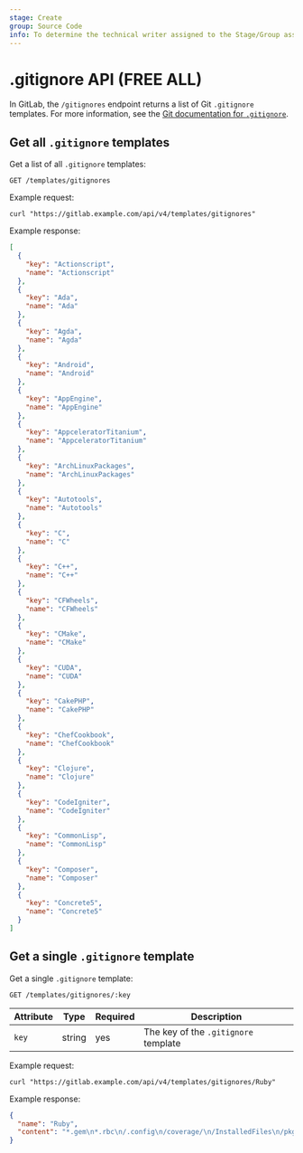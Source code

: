 ```yaml
---
stage: Create
group: Source Code
info: To determine the technical writer assigned to the Stage/Group associated with this page, see https://about.gitlab.com/handbook/product/ux/technical-writing/#assignments
---
```


# .gitignore API **(FREE ALL)**

In GitLab, the `/gitignores` endpoint returns a list of Git `.gitignore` templates. For more information,
see the [Git documentation for `.gitignore`](https://git-scm.com/docs/gitignore).

## Get all `.gitignore` templates

Get a list of all `.gitignore` templates:

```plaintext
GET /templates/gitignores
```

Example request:

```shell
curl "https://gitlab.example.com/api/v4/templates/gitignores"
```

Example response:

```json
[
  {
    "key": "Actionscript",
    "name": "Actionscript"
  },
  {
    "key": "Ada",
    "name": "Ada"
  },
  {
    "key": "Agda",
    "name": "Agda"
  },
  {
    "key": "Android",
    "name": "Android"
  },
  {
    "key": "AppEngine",
    "name": "AppEngine"
  },
  {
    "key": "AppceleratorTitanium",
    "name": "AppceleratorTitanium"
  },
  {
    "key": "ArchLinuxPackages",
    "name": "ArchLinuxPackages"
  },
  {
    "key": "Autotools",
    "name": "Autotools"
  },
  {
    "key": "C",
    "name": "C"
  },
  {
    "key": "C++",
    "name": "C++"
  },
  {
    "key": "CFWheels",
    "name": "CFWheels"
  },
  {
    "key": "CMake",
    "name": "CMake"
  },
  {
    "key": "CUDA",
    "name": "CUDA"
  },
  {
    "key": "CakePHP",
    "name": "CakePHP"
  },
  {
    "key": "ChefCookbook",
    "name": "ChefCookbook"
  },
  {
    "key": "Clojure",
    "name": "Clojure"
  },
  {
    "key": "CodeIgniter",
    "name": "CodeIgniter"
  },
  {
    "key": "CommonLisp",
    "name": "CommonLisp"
  },
  {
    "key": "Composer",
    "name": "Composer"
  },
  {
    "key": "Concrete5",
    "name": "Concrete5"
  }
]
```

## Get a single `.gitignore` template

Get a single `.gitignore` template:

```plaintext
GET /templates/gitignores/:key
```

| Attribute  | Type   | Required | Description                          |
| ---------- | ------ | -------- | ------------------------------------ |
| `key`      | string | yes      | The key of the `.gitignore` template |

Example request:

```shell
curl "https://gitlab.example.com/api/v4/templates/gitignores/Ruby"
```

Example response:

```json
{
  "name": "Ruby",
  "content": "*.gem\n*.rbc\n/.config\n/coverage/\n/InstalledFiles\n/pkg/\n/spec/reports/\n/spec/examples.txt\n/test/tmp/\n/test/version_tmp/\n/tmp/\n\n# Used by dotenv library to load environment variables.\n# .env\n\n## Specific to RubyMotion:\n.dat*\n.repl_history\nbuild/\n*.bridgesupport\nbuild-iPhoneOS/\nbuild-iPhoneSimulator/\n\n## Specific to RubyMotion (use of CocoaPods):\n#\n# We recommend against adding the Pods directory to your .gitignore. However\n# you should judge for yourself, the pros and cons are mentioned at:\n# https://guides.cocoapods.org/using/using-cocoapods.html#should-i-check-the-pods-directory-into-source-control\n#\n# vendor/Pods/\n\n## Documentation cache and generated files:\n/.yardoc/\n/_yardoc/\n/doc/\n/rdoc/\n\n## Environment normalization:\n/.bundle/\n/vendor/bundle\n/lib/bundler/man/\n\n# for a library or gem, you might want to ignore these files since the code is\n# intended to run in multiple environments; otherwise, check them in:\n# Gemfile.lock\n# .ruby-version\n# .ruby-gemset\n\n# unless supporting rvm < 1.11.0 or doing something fancy, ignore this:\n.rvmrc\n"
}
```

<!-- ## Troubleshooting

Include any troubleshooting steps that you can foresee. If you know beforehand what issues
one might have when setting this up, or when something is changed, or on upgrading, it's
important to describe those, too. Think of things that may go wrong and include them here.
This is important to minimize requests for support, and to avoid doc comments with
questions that you know someone might ask.

Each scenario can be a third-level heading, for example `### Getting error message X`.
If you have none to add when creating a doc, leave this section in place
but commented out to help encourage others to add to it in the future. -->
